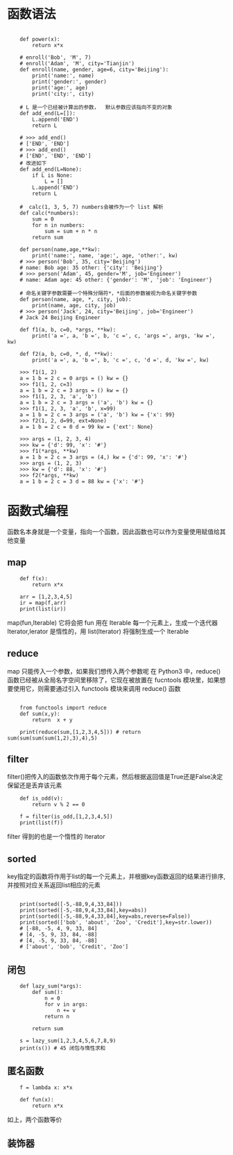# 函数语法
```

    def power(x):
        return x*x

    # enroll('Bob', 'M', 7)
    # enroll('Adam', 'M', city='Tianjin')
    def enroll(name, gender, age=6, city='Beijing'):
        print('name:', name)
        print('gender:', gender)
        print('age:', age)
        print('city:', city)

    # L 是一个已经被计算出的参数，  默认参数应该指向不变的对象
    def add_end(L=[]):
        L.append('END')
        return L
    
    # >>> add_end()
    # ['END', 'END']
    # >>> add_end()
    # ['END', 'END', 'END']
    # 改进如下
    def add_end(L=None):
        if L is None:
            L = []
        L.append('END')
        return L
    
    #  calc(1, 3, 5, 7) numbers会被作为一个 list 解析
    def calc(*numbers):
        sum = 0
        for n in numbers:
            sum = sum + n * n
        return sum

    def person(name,age,**kw):
        print('name:', name, 'age:', age, 'other:', kw)
    # >>> person('Bob', 35, city='Beijing')
    # name: Bob age: 35 other: {'city': 'Beijing'}
    # >>> person('Adam', 45, gender='M', job='Engineer')
    # name: Adam age: 45 other: {'gender': 'M', 'job': 'Engineer'}

    # 命名关键字参数需要一个特殊分隔符*，*后面的参数被视为命名关键字参数
    def person(name, age, *, city, job):
        print(name, age, city, job)
    # >>> person('Jack', 24, city='Beijing', job='Engineer')
    # Jack 24 Beijing Engineer

    def f1(a, b, c=0, *args, **kw):
        print('a =', a, 'b =', b, 'c =', c, 'args =', args, 'kw =', kw)

    def f2(a, b, c=0, *, d, **kw):
        print('a =', a, 'b =', b, 'c =', c, 'd =', d, 'kw =', kw)
    
    >>> f1(1, 2)
    a = 1 b = 2 c = 0 args = () kw = {}
    >>> f1(1, 2, c=3)
    a = 1 b = 2 c = 3 args = () kw = {}
    >>> f1(1, 2, 3, 'a', 'b')
    a = 1 b = 2 c = 3 args = ('a', 'b') kw = {}
    >>> f1(1, 2, 3, 'a', 'b', x=99)
    a = 1 b = 2 c = 3 args = ('a', 'b') kw = {'x': 99}
    >>> f2(1, 2, d=99, ext=None)
    a = 1 b = 2 c = 0 d = 99 kw = {'ext': None}

    >>> args = (1, 2, 3, 4)
    >>> kw = {'d': 99, 'x': '#'}
    >>> f1(*args, **kw)
    a = 1 b = 2 c = 3 args = (4,) kw = {'d': 99, 'x': '#'}
    >>> args = (1, 2, 3)
    >>> kw = {'d': 88, 'x': '#'}
    >>> f2(*args, **kw)
    a = 1 b = 2 c = 3 d = 88 kw = {'x': '#'}
```

# 函数式编程
函数名本身就是一个变量，指向一个函数，因此函数也可以作为变量使用赋值给其他变量

## map
```
    def f(x):
        return x*x

    arr = [1,2,3,4,5]
    ir = map(f,arr)
    print(list(ir))
```

map(fun,Iterable) 它将会把 fun 用在 Iterable 每一个元素上，生成一个迭代器 Iterator,Ierator 是惰性的，用 list(Iterator) 将强制生成一个 Iterable 

## reduce
map 只能传入一个参数，如果我们想传入两个参数呢
在 Python3 中，reduce() 函数已经被从全局名字空间里移除了，它现在被放置在 fucntools 模块里，如果想要使用它，则需要通过引入 functools 模块来调用 reduce() 函数
```

    from functools import reduce
    def sum(x,y):
        return  x + y

    print(reduce(sum,[1,2,3,4,5])) # return sum(sum(sum(sum(1,2),3),4),5)

```

## filter
filter()把传入的函数依次作用于每个元素，然后根据返回值是True还是False决定保留还是丢弃该元素
```
    def is_odd(v):
        return v % 2 == 0

    f = filter(is_odd,[1,2,3,4,5])
    print(list(f))
```
filter 得到的也是一个惰性的 Iterator

## sorted
key指定的函数将作用于list的每一个元素上，并根据key函数返回的结果进行排序,并按照对应关系返回list相应的元素
```

    print(sorted([-5,-88,9,4,33,84]))
    print(sorted([-5,-88,9,4,33,84],key=abs))
    print(sorted([-5,-88,9,4,33,84],key=abs,reverse=False))
    print(sorted(['bob', 'about', 'Zoo', 'Credit'],key=str.lower))
    # [-88, -5, 4, 9, 33, 84]
    # [4, -5, 9, 33, 84, -88]
    # [4, -5, 9, 33, 84, -88]
    # ['about', 'bob', 'Credit', 'Zoo']

```

## 闭包
```
    def lazy_sum(*args):
        def sum():
            n = 0
            for v in args:
                n += v
            return n

        return sum

    s = lazy_sum(1,2,3,4,5,6,7,8,9)
    print(s()) # 45 闭包与惰性求和

```

## 匿名函数
```
    f = lambda x: x*x

    def fun(x):
        return x*x

```
如上，两个函数等价

## 装饰器